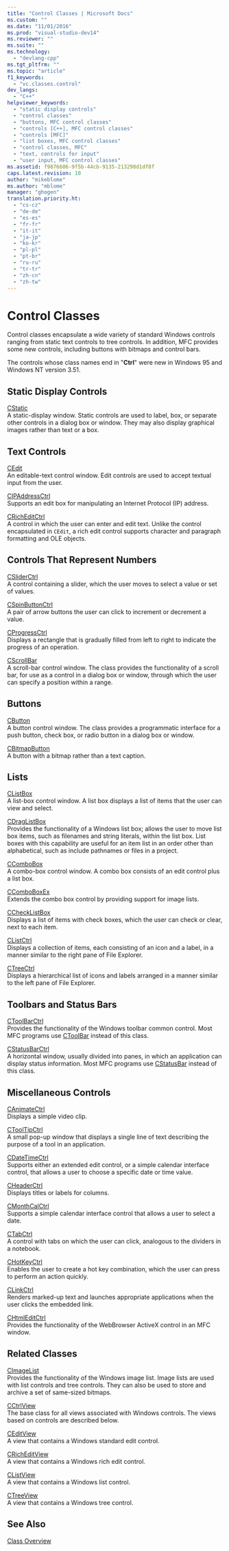 ```yaml
---
title: "Control Classes | Microsoft Docs"
ms.custom: ""
ms.date: "11/01/2016"
ms.prod: "visual-studio-dev14"
ms.reviewer: ""
ms.suite: ""
ms.technology: 
  - "devlang-cpp"
ms.tgt_pltfrm: ""
ms.topic: "article"
f1_keywords: 
  - "vc.classes.control"
dev_langs: 
  - "C++"
helpviewer_keywords: 
  - "static display controls"
  - "control classes"
  - "buttons, MFC control classes"
  - "controls [C++], MFC control classes"
  - "controls [MFC]"
  - "list boxes, MFC control classes"
  - "control classes, MFC"
  - "text, controls for input"
  - "user input, MFC control classes"
ms.assetid: f9876606-9f5b-44cb-9135-213298d1df8f
caps.latest.revision: 10
author: "mikeblome"
ms.author: "mblome"
manager: "ghogen"
translation.priority.ht: 
  - "cs-cz"
  - "de-de"
  - "es-es"
  - "fr-fr"
  - "it-it"
  - "ja-jp"
  - "ko-kr"
  - "pl-pl"
  - "pt-br"
  - "ru-ru"
  - "tr-tr"
  - "zh-cn"
  - "zh-tw"
---
```

# Control Classes
Control classes encapsulate a wide variety of standard Windows controls ranging from static text controls to tree controls. In addition, MFC provides some new controls, including buttons with bitmaps and control bars.  
  
 The controls whose class names end in "**Ctrl**" were new in Windows 95 and Windows NT version 3.51.  
  
## Static Display Controls  
 [CStatic](../mfc/reference/cstatic-class.md)  
 A static-display window. Static controls are used to label, box, or separate other controls in a dialog box or window. They may also display graphical images rather than text or a box.  
  
## Text Controls  
 [CEdit](../mfc/reference/cedit-class.md)  
 An editable-text control window. Edit controls are used to accept textual input from the user.  
  
 [CIPAddressCtrl](../mfc/reference/cipaddressctrl-class.md)  
 Supports an edit box for manipulating an Internet Protocol (IP) address.  
  
 [CRichEditCtrl](../mfc/reference/cricheditctrl-class.md)  
 A control in which the user can enter and edit text. Unlike the control encapsulated in `CEdit`, a rich edit control supports character and paragraph formatting and OLE objects.  
  
## Controls That Represent Numbers  
 [CSliderCtrl](../mfc/reference/csliderctrl-class.md)  
 A control containing a slider, which the user moves to select a value or set of values.  
  
 [CSpinButtonCtrl](../mfc/reference/cspinbuttonctrl-class.md)  
 A pair of arrow buttons the user can click to increment or decrement a value.  
  
 [CProgressCtrl](../mfc/reference/cprogressctrl-class.md)  
 Displays a rectangle that is gradually filled from left to right to indicate the progress of an operation.  
  
 [CScrollBar](../mfc/reference/cscrollbar-class.md)  
 A scroll-bar control window. The class provides the functionality of a scroll bar, for use as a control in a dialog box or window, through which the user can specify a position within a range.  
  
## Buttons  
 [CButton](../mfc/reference/cbutton-class.md)  
 A button control window. The class provides a programmatic interface for a push button, check box, or radio button in a dialog box or window.  
  
 [CBitmapButton](../mfc/reference/cbitmapbutton-class.md)  
 A button with a bitmap rather than a text caption.  
  
## Lists  
 [CListBox](../mfc/reference/clistbox-class.md)  
 A list-box control window. A list box displays a list of items that the user can view and select.  
  
 [CDragListBox](../mfc/reference/cdraglistbox-class.md)  
 Provides the functionality of a Windows list box; allows the user to move list box items, such as filenames and string literals, within the list box. List boxes with this capability are useful for an item list in an order other than alphabetical, such as include pathnames or files in a project.  
  
 [CComboBox](../mfc/reference/ccombobox-class.md)  
 A combo-box control window. A combo box consists of an edit control plus a list box.  
  
 [CComboBoxEx](../mfc/reference/ccomboboxex-class.md)  
 Extends the combo box control by providing support for image lists.  
  
 [CCheckListBox](../mfc/reference/cchecklistbox-class.md)  
 Displays a list of items with check boxes, which the user can check or clear, next to each item.  
  
 [CListCtrl](../mfc/reference/clistctrl-class.md)  
 Displays a collection of items, each consisting of an icon and a label, in a manner similar to the right pane of File Explorer.  
  
 [CTreeCtrl](../mfc/reference/ctreectrl-class.md)  
 Displays a hierarchical list of icons and labels arranged in a manner similar to the left pane of File Explorer.  
  
## Toolbars and Status Bars  
 [CToolBarCtrl](../mfc/reference/ctoolbarctrl-class.md)  
 Provides the functionality of the Windows toolbar common control. Most MFC programs use [CToolBar](../mfc/reference/ctoolbar-class.md) instead of this class.  
  
 [CStatusBarCtrl](../mfc/reference/cstatusbarctrl-class.md)  
 A horizontal window, usually divided into panes, in which an application can display status information. Most MFC programs use [CStatusBar](../mfc/reference/cstatusbar-class.md) instead of this class.  
  
## Miscellaneous Controls  
 [CAnimateCtrl](../mfc/reference/canimatectrl-class.md)  
 Displays a simple video clip.  
  
 [CToolTipCtrl](../mfc/reference/ctooltipctrl-class.md)  
 A small pop-up window that displays a single line of text describing the purpose of a tool in an application.  
  
 [CDateTimeCtrl](../mfc/reference/cdatetimectrl-class.md)  
 Supports either an extended edit control, or a simple calendar interface control, that allows a user to choose a specific date or time value.  
  
 [CHeaderCtrl](../mfc/reference/cheaderctrl-class.md)  
 Displays titles or labels for columns.  
  
 [CMonthCalCtrl](../mfc/reference/cmonthcalctrl-class.md)  
 Supports a simple calendar interface control that allows a user to select a date.  
  
 [CTabCtrl](../mfc/reference/ctabctrl-class.md)  
 A control with tabs on which the user can click, analogous to the dividers in a notebook.  
  
 [CHotKeyCtrl](../mfc/reference/chotkeyctrl-class.md)  
 Enables the user to create a hot key combination, which the user can press to perform an action quickly.  
  
 [CLinkCtrl](../mfc/reference/clinkctrl-class.md)  
 Renders marked-up text and launches appropriate applications when the user clicks the embedded link.  
  
 [CHtmlEditCtrl](../mfc/reference/chtmleditctrl-class.md)  
 Provides the functionality of the WebBrowser ActiveX control in an MFC window.  
  
## Related Classes  
 [CImageList](../mfc/reference/cimagelist-class.md)  
 Provides the functionality of the Windows image list. Image lists are used with list controls and tree controls. They can also be used to store and archive a set of same-sized bitmaps.  
  
 [CCtrlView](../mfc/reference/cctrlview-class.md)  
 The base class for all views associated with Windows controls. The views based on controls are described below.  
  
 [CEditView](../mfc/reference/ceditview-class.md)  
 A view that contains a Windows standard edit control.  
  
 [CRichEditView](../mfc/reference/cricheditview-class.md)  
 A view that contains a Windows rich edit control.  
  
 [CListView](../mfc/reference/clistview-class.md)  
 A view that contains a Windows list control.  
  
 [CTreeView](../mfc/reference/ctreeview-class.md)  
 A view that contains a Windows tree control.  
  
## See Also  
 [Class Overview](../mfc/class-library-overview.md)

